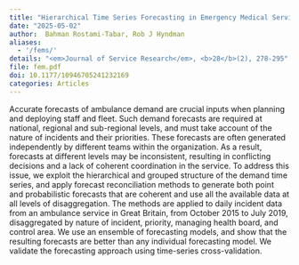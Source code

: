 ```yaml
---
title: "Hierarchical Time Series Forecasting in Emergency Medical Services"
date: "2025-05-02"
author:  Bahman Rostami-Tabar, Rob J Hyndman
aliases:
  - '/fems/'
details: "<em>Journal of Service Research</em>, <b>28</b>(2), 278-295"
file: fem.pdf
doi: 10.1177/10946705241232169
categories: Articles
---
```


Accurate forecasts of ambulance demand are crucial inputs when planning and deploying staff and fleet. Such demand forecasts are required at national, regional and sub-regional levels, and must take account of the nature of incidents and their priorities. These forecasts are often generated independently by different teams within the organization. As a result, forecasts at different levels may be inconsistent, resulting in conflicting decisions and a lack of coherent coordination in the service. To address this issue, we exploit the hierarchical and grouped structure of the demand time series, and apply forecast reconciliation methods to generate both point and probabilistic forecasts that are coherent and use all the available data at all levels of disaggregation. The methods are applied to daily incident data from an ambulance service in Great Britain, from October 2015 to July 2019, disaggregated by nature of incident, priority, managing health board, and control area. We use an ensemble of forecasting models, and show that the resulting forecasts are better than any individual forecasting model. We validate the forecasting approach using time-series cross-validation.
